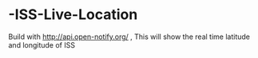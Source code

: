 # -ISS-Live-Location
Build with  http://api.open-notify.org/ , This will show the real time latitude and longitude of ISS
